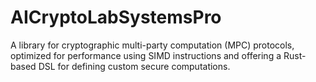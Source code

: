 # AICryptoLabSystemsPro
A library for cryptographic multi-party computation (MPC) protocols, optimized for performance using SIMD instructions and offering a Rust-based DSL for defining custom secure computations.
